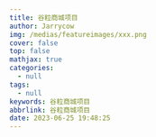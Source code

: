 ```yaml
---
title: 谷粒商城项目
author: Jarrycow
img: /medias/featureimages/xxx.png
cover: false
top: false
mathjax: true
categories:
  - null
tags:
  - null
keywords: 谷粒商城项目
abbrlink: 谷粒商城项目
date: 2023-06-25 19:48:25
---
```




<!--more-->